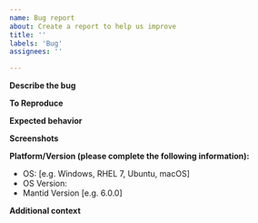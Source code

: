 ```yaml
---
name: Bug report
about: Create a report to help us improve
title: ''
labels: 'Bug'
assignees: ''

---
```


**Describe the bug**
<!-- A clear and concise description of what the bug is. -->

**To Reproduce**
<!--Steps to reproduce the behavior:

For example
1. Go to '...'
2. Click on '....'
3. Scroll down to '....'
4. See error
-->

**Expected behavior**
<!-- A clear and concise description of what you expected to happen. -->

**Screenshots**
<!--If applicable/possible, add screenshots to help explain your problem. -->

**Platform/Version (please complete the following information):**
 - OS: [e.g. Windows, RHEL 7, Ubuntu, macOS]
 - OS Version: 
 - Mantid Version [e.g. 6.0.0]

**Additional context**
<!--Add any other context about the problem here.-->
